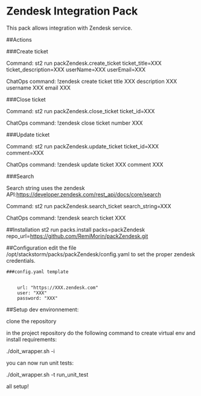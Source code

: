 # Zendesk Integration Pack

This pack allows integration with Zendesk service.

##Actions

###Create ticket

Command:
st2 run packZendesk.create_ticket ticket_title=XXX ticket_description=XXX userName=XXX userEmail=XXX

ChatOps command:
!zendesk create ticket title XXX description XXX username XXX email XXX

###Close ticket

Command:
st2 run packZendesk.close_ticket ticket_id=XXX

ChatOps command:
!zendesk close ticket number XXX

###Update ticket

Command:
st2 run packZendesk.update_ticket ticket_id=XXX comment=XXX

ChatOps command:
!zendesk update ticket XXX comment XXX

###Search

Search string uses the zendesk API:https://developer.zendesk.com/rest_api/docs/core/search

Command:
st2 run packZendesk.search_ticket search_string=XXX

ChatOps command:
!zendesk search ticket XXX


##Installation
st2 run packs.install packs=packZendesk repo_url=https://github.com/RemiMorin/packZendesk.git


##Configuration
edit the file /opt/stackstorm/packs/packZendesk/config.yaml to set the proper zendesk credentials.

```
###config.yaml template


    url: "https://XXX.zendesk.com"
    user: "XXX"
    password: "XXX"
```

##Setup dev environnement:

clone the repository

in the project repository do the following command to create virtual env and install requirements:

./doit_wrapper.sh -i

you can now run unit tests:

./doit_wrapper.sh -t run_unit_test

all setup!